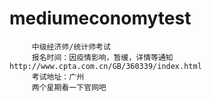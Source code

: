 # mediumeconomytest
         
         中级经济师/统计师考试
         报名时间：因疫情影响，暂缓，详情等通知http://www.cpta.com.cn/GB/360339/index.html
         考试地址：广州
         两个星期看一下官网吧
